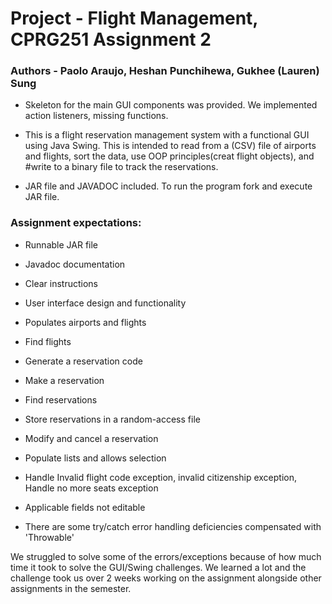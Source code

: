 # Project - Flight Management, CPRG251 Assignment 2
### Authors - Paolo Araujo, Heshan Punchihewa, Gukhee (Lauren) Sung

* Skeleton for the main GUI components was provided. We implemented action listeners, missing functions.

* This is a flight reservation management system with a functional GUI using Java Swing. This is intended to read from a (CSV) file of airports and flights, sort the data, use OOP principles(creat flight objects), and #write to a binary file to track the reservations.

* JAR file and JAVADOC included. To run the program fork and execute JAR file.

### Assignment expectations:
* Runnable JAR file 
* Javadoc documentation 
* Clear instructions 
* User interface design and functionality 
* Populates airports and flights  
* Find flights 
* Generate a reservation code 
* Make a reservation 
* Find reservations 
* Store reservations in a random-access file 
* Modify and cancel a reservation 
* Populate lists and allows selection 
* Handle Invalid flight code exception, invalid citizenship exception, Handle no more seats exception 
* Applicable fields not editable 

* There are some try/catch error handling deficiencies compensated with 'Throwable'

We struggled to solve some of the errors/exceptions because of how much time it took to solve the GUI/Swing challenges. We learned a lot and the challenge took us over 2 weeks working on the assignment alongside other assignments in the semester.


